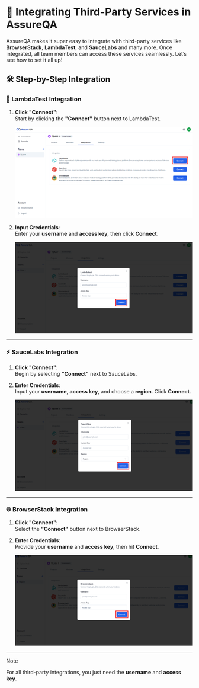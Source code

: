 # 🔗 Integrating Third-Party Services in AssureQA

AssureQA makes it super easy to integrate with third-party services like **BrowserStack**, **LambdaTest**, and **SauceLabs** and many more. Once integrated, all team members can access these services seamlessly. Let’s see how to set it all up!

## 🛠️ Step-by-Step Integration

### 💠 LambdaTest Integration

1. **Click "Connect"**:  
   Start by clicking the **"Connect"** button next to LambdaTest.

   ![LambdaTest Connect](./TeamImages/q2.png)

2. **Input Credentials**:  
   Enter your **username** and **access key**, then click **Connect**.

   ![Input LambdaTest credentials](./TeamImages/q3.png)

---

### ⚡ SauceLabs Integration

1. **Click "Connect"**:  
   Begin by selecting **"Connect"** next to SauceLabs.

2. **Enter Credentials**:  
   Input your **username**, **access key**, and choose a **region**. Click **Connect**.

   ![Input SauceLabs credentials](./TeamImages/q4.png)

---

### 🌐 BrowserStack Integration

1. **Click "Connect"**:  
   Select the **"Connect"** button next to BrowserStack.

2. **Enter Credentials**:  
   Provide your **username** and **access key**, then hit **Connect**.

   ![BrowserStack Connect](./TeamImages/q5.png)

---

> [!Note]
> For all third-party integrations, you just need the **username** and **access key**.
